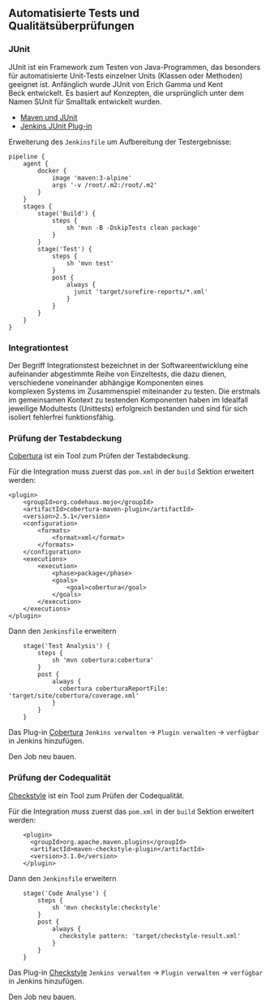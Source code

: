 Automatisierte Tests und Qualitätsüberprüfungen
-----------------------------------------------

### JUnit

JUnit ist ein Framework zum Testen von Java-Programmen, das besonders für automatisierte Unit-Tests einzelner Units (Klassen oder Methoden) geeignet ist. Anfänglich wurde JUnit von Erich Gamma und Kent Beck entwickelt. Es basiert auf Konzepten, die ursprünglich unter dem Namen SUnit für Smalltalk entwickelt wurden.

* [Maven und JUnit](https://www.mkyong.com/maven/how-to-run-unit-test-with-maven/)
* [Jenkins JUnit Plug-in](https://wiki.jenkins.io/display/JENKINS/JUnit+Plugin)

Erweiterung des `Jenkinsfile` um Aufbereitung der Testergebnisse:

    pipeline {
        agent {
            docker {
                image 'maven:3-alpine'
                args '-v /root/.m2:/root/.m2'
            }
        }
        stages {
            stage('Build') {
                steps {
                    sh 'mvn -B -DskipTests clean package'
                }
            }
            stage('Test') {
                steps {
                    sh 'mvn test'
                }
                post {
                    always {
                      junit 'target/surefire-reports/*.xml'
                    }
                }
            }
        }
    }

### Integrationtest

Der Begriff Integrationstest bezeichnet in der Softwareentwicklung eine aufeinander abgestimmte Reihe von Einzeltests, die dazu dienen, verschiedene voneinander abhängige Komponenten eines komplexen Systems im Zusammenspiel miteinander zu testen. Die erstmals im gemeinsamen Kontext zu testenden Komponenten haben im Idealfall jeweilige Modultests (Unittests) erfolgreich bestanden und sind für sich isoliert fehlerfrei funktionsfähig.

### Prüfung der Testabdeckung

[Cobertura](https://cobertura.github.io/cobertura/) ist ein Tool zum Prüfen der Testabdeckung.

Für die Integration muss zuerst das `pom.xml` in der `build` Sektion erweitert werden:

    <plugin>
        <groupId>org.codehaus.mojo</groupId>
        <artifactId>cobertura-maven-plugin</artifactId>
        <version>2.5.1</version>
        <configuration>
            <formats>
                <format>xml</format>
            </formats>
        </configuration>
        <executions>
            <execution>
                <phase>package</phase>
                <goals>
                    <goal>cobertura</goal>
                </goals>
            </execution>
        </executions>
    </plugin>
    
Dann den `Jenkinsfile` erweitern

        stage('Test Analysis') {
            steps {
                sh 'mvn cobertura:cobertura'
            }
            post {
                always {
                  cobertura coberturaReportFile: 'target/site/cobertura/coverage.xml'
                }
            }
        }

Das Plug-in [Cobertura](https://wiki.jenkins.io/display/JENKINS/Cobertura+Plugin) `Jenkins verwalten` -> `Plugin verwalten` -> `verfügbar` in Jenkins hinzufügen.

Den Job neu bauen.

### Prüfung der Codequalität

[Checkstyle](https://wiki.jenkins.io/display/JENKINS/Checkstyle+Plugin) ist ein Tool zum Prüfen der Codequalität.

Für die Integration muss zuerst das `pom.xml` in der `build` Sektion erweitert werden:

        <plugin>
          <groupId>org.apache.maven.plugins</groupId>
          <artifactId>maven-checkstyle-plugin</artifactId>
          <version>3.1.0</version>
        </plugin>
    
Dann den `Jenkinsfile` erweitern

        stage('Code Analyse') {
            steps {
                sh 'mvn checkstyle:checkstyle'
            }
            post {
                always {
                  checkstyle pattern: 'target/checkstyle-result.xml'
                }
            }
        }

Das Plug-in [Checkstyle](https://wiki.jenkins.io/display/JENKINS/Checkstyle+Plugin) `Jenkins verwalten` -> `Plugin verwalten` -> `verfügbar` in Jenkins hinzufügen.

Den Job neu bauen.


    